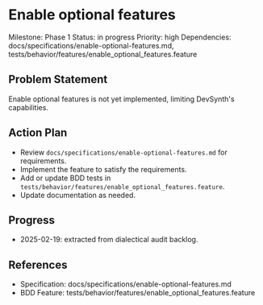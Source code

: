 # Enable optional features
Milestone: Phase 1
Status: in progress
Priority: high
Dependencies: docs/specifications/enable-optional-features.md, tests/behavior/features/enable_optional_features.feature

## Problem Statement
Enable optional features is not yet implemented, limiting DevSynth's capabilities.


## Action Plan
- Review `docs/specifications/enable-optional-features.md` for requirements.
- Implement the feature to satisfy the requirements.
- Add or update BDD tests in `tests/behavior/features/enable_optional_features.feature`.
- Update documentation as needed.

## Progress
- 2025-02-19: extracted from dialectical audit backlog.

## References
- Specification: docs/specifications/enable-optional-features.md
- BDD Feature: tests/behavior/features/enable_optional_features.feature
